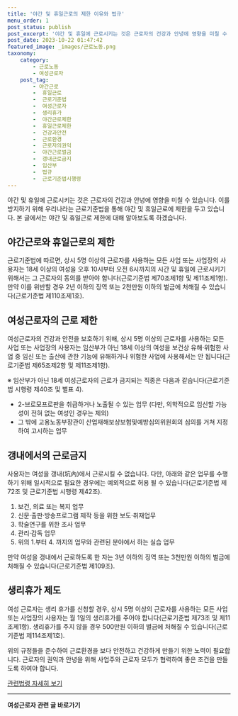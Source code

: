 ```yaml
---
title: '야간 및 휴일근로의 제한 이유와 법규'
menu_order: 1
post_status: publish
post_excerpt: '야간 및 휴일에 근로시키는 것은 근로자의 건강과 안녕에 영향을 미칠 수 있습니다. 이를 방지하기 위해 우리나라는 근로기준법을 통해 야간 및 휴일근로에 제한을 두고 있습니다. 본 글에서는 야간 및 휴일근로 제한에 대해 알아보도록 하겠습니다.'
post_date: 2023-10-22 01:47:42
featured_image: _images/근로노동.png
taxonomy:
    category:
        - 근로노동
        - 여성근로자
    post_tag:
        - 야간근로
        -  휴일근로
        -  근로기준법
        -  여성근로자
        -  생리휴가
        -  야간근로제한
        -  휴일근로제한
        -  건강과안전
        -  근로환경
        -  근로자의권익
        -  야간근로벌금
        -  갱내근로금지
        -  임산부
        -  법규
        -  근로기준법시행령
---
```



야간 및 휴일에 근로시키는 것은 근로자의 건강과 안녕에 영향을 미칠 수 있습니다. 이를 방지하기 위해 우리나라는 근로기준법을 통해 야간 및 휴일근로에 제한을 두고 있습니다. 본 글에서는 야간 및 휴일근로 제한에 대해 알아보도록 하겠습니다.

## 야간근로와 휴일근로의 제한
근로기준법에 따르면, 상시 5명 이상의 근로자를 사용하는 모든 사업 또는 사업장의 사용자는 18세 이상의 여성을 오후 10시부터 오전 6시까지의 시간 및 휴일에 근로시키기 위해서는 그 근로자의 동의를 받아야 합니다(근로기준법 제70조제1항 및 제11조제1항). 만약 이를 위반할 경우 2년 이하의 징역 또는 2천만원 이하의 벌금에 처해질 수 있습니다(근로기준법 제110조제1호).

## 여성근로자의 근로 제한
여성근로자의 건강과 안전을 보호하기 위해, 상시 5명 이상의 근로자를 사용하는 모든 사업 또는 사업장의 사용자는 임산부가 아닌 18세 이상의 여성을 보건상 유해·위험한 사업 중 임신 또는 출산에 관한 기능에 유해하거나 위험한 사업에 사용해서는 안 됩니다(근로기준법 제65조제2항 및 제11조제1항).

※ 임산부가 아닌 18세 여성근로자의 근로가 금지되는 직종은 다음과 같습니다(근로기준법 시행령 제40조 및 별표 4).
- 2-브로모프로판을 취급하거나 노출될 수 있는 업무 (다만, 의학적으로 임신할 가능성이 전혀 없는 여성인 경우는 제외)
- 그 밖에 고용노동부장관이 산업재해보상보험및예방심의위원회의 심의를 거쳐 지정하여 고시하는 업무

## 갱내에서의 근로금지
사용자는 여성을 갱내(坑內)에서 근로시킬 수 없습니다. 다만, 아래와 같은 업무를 수행하기 위해 일시적으로 필요한 경우에는 예외적으로 허용 될 수 있습니다(근로기준법 제72조 및 근로기준법 시행령 제42조).
1. 보건, 의료 또는 복지 업무
2. 신문·출판·방송프로그램 제작 등을 위한 보도·취재업무
3. 학술연구를 위한 조사 업무
4. 관리·감독 업무
5. 위의 1.부터 4. 까지의 업무와 관련된 분야에서 하는 실습 업무

만약 여성을 갱내에서 근로하도록 한 자는 3년 이하의 징역 또는 3천만원 이하의 벌금에 처해질 수 있습니다(근로기준법 제109조).

## 생리휴가 제도
여성 근로자는 생리 휴가를 신청할 경우, 상시 5명 이상의 근로자를 사용하는 모든 사업 또는 사업장의 사용자는 월 1일의 생리휴가를 주어야 합니다(근로기준법 제73조 및 제11조제1항). 생리휴가를 주지 않을 경우 500만원 이하의 벌금에 처해질 수 있습니다(근로기준법 제114조제1호).

위의 규정들을 준수하여 근로환경을 보다 안전하고 건강하게 만들기 위한 노력이 필요합니다. 근로자의 권익과 안녕을 위해 사업주와 근로자 모두가 협력하여 좋은 조건을 만들도록 하여야 합니다.

[관련법령 자세히 보기](https://www.law.go.kr/법령/근로기준법)
<!-- wp:separator -->
<hr class="wp-block-separator has-alpha-channel-opacity"/>
<!-- /wp:separator -->

<!-- wp:group {"backgroundColor":"base","layout":{"type":"constrained"}} -->
<div class="wp-block-group has-base-background-color has-background"><!-- wp:paragraph {"align":"center","fontSize":"medium"} -->
<p class="has-text-align-center has-large-font-size"><strong>여성근로자 관련 글 바로가기</strong></p>
<!-- /wp:paragraph -->


<!-- wp:latest-posts
{"categories":[{"id":10991,"count":19,"description":"","link":"https://uknowlaw.com/category/%ec%97%ac%ec%84%b1%ea%b7%bc%eb%a1%9c%ec%9e%90/","name":"여성근로자","slug":"여성근로자","taxonomy":"category","parent":0,"meta":[],"_links":{"self":[{"href":"https://uknowlaw.com/wp-json/wp/v2/categories/10991"}],"collection":[{"href":"https://uknowlaw.com/wp-json/wp/v2/categories"}],"about":[{"href":"https://uknowlaw.com/wp-json/wp/v2/taxonomies/category"}],"wp:post_type":[{"href":"https://uknowlaw.com/wp-json/wp/v2/posts?categories=10991"}],"curies":[{"name":"wp","href":"https://api.w.org/{rel}","templated":true}]}}],"postsToShow":100,"excerptLength":28,"postLayout":"grid","columns":2,"featuredImageAlign":"left","featuredImageSizeSlug":"large","fontSize":18px} /--></div>
<!-- /wp:group -->